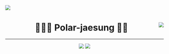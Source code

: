 <img src="https://capsule-render.vercel.app/api?type=waving&color=gradient&height=100&section=footer&text=Im FE%20Programmer&fontSize=50&fontColor=d6ace6" />


 
<div align="center">
  
  <img align="right" src="https://github-readme-stats.vercel.app/api/top-langs/?username=Polar-jaesung&theme=dracula&exclude_repo=Computer-Science-Engineering&layout=compact&langs_count=10"/>
  
  
  
 
  # 🐓🐻‍❄ Polar-jaesung 🐋🦴
  
  ---
  
 <a href="https://hits.seeyoufarm.com">
 <img src="https://hits.seeyoufarm.com/api/count/incr/badge.svg?url=https%3A%2F%2Fgithub.com%2FPolar-jaesung%2F&count_bg=%233767DA&title_bg=%23141313&icon=github.svg&icon_color=%23E7E7E7&title=Jaesung%27s+Github&edge_flat=false"/></a>
  
 
<img src="https://www.codewars.com/users/Polar-jaesung/badges/small"/>
 
</div>
